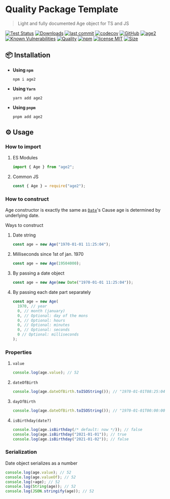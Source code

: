 # Quality Package Template

> Light and fully documented Age object for TS and JS

[![Test Status](https://github.com/AlexXanderGrib/age/actions/workflows/test.yml/badge.svg)](https://github.com/AlexXanderGrib/age)
[![Downloads](https://img.shields.io/npm/dt/age2.svg)](https://npmjs.com/package/age2)
[![last commit](https://img.shields.io/github/last-commit/AlexXanderGrib/age.svg)](https://github.com/AlexXanderGrib/age)
[![codecov](https://img.shields.io/codecov/c/github/AlexXanderGrib/age/main.svg)](https://codecov.io/gh/AlexXanderGrib/age)
[![GitHub](https://img.shields.io/github/stars/AlexXanderGrib/age.svg)](https://github.com/AlexXanderGrib/age)
[![age2](https://snyk.io/advisor/npm-package/age2/badge.svg)](https://snyk.io/advisor/npm-package/age2)
[![Known Vulnerabilities](https://snyk.io/test/npm/age2/badge.svg)](https://snyk.io/test/npm/age2)
[![Quality](https://img.shields.io/npms-io/quality-score/age2.svg?label=quality%20%28npms.io%29&)](https://npms.io/search?q=age2)
[![npm](https://img.shields.io/npm/v/age2.svg)](https://npmjs.com/package/age2)
[![license MIT](https://img.shields.io/npm/l/age2.svg)](https://github.com/AlexXanderGrib/age/blob/main/LICENSE.txt)
[![Size](https://img.shields.io/bundlephobia/minzip/age2)](https://bundlephobia.com/package/age2)

## 📦 Installation

- **Using `npm`**
  ```shell
  npm i age2
  ```
- **Using `Yarn`**
  ```shell
  yarn add age2
  ```
- **Using `pnpm`**
  ```shell
  pnpm add age2
  ```

## ⚙️ Usage

### How to import

1. ES Modules
   ```javascript
   import { Age } from "age2";
   ```
2. Common JS
   ```javascript
   const { Age } = require("age2");
   ```

### How to construct

Age constructor is exactly the same as [`Date`](https://developer.mozilla.org/en-US/docs/Web/JavaScript/Reference/Global_Objects/Date/Date)'s
Cause age is determined by underlying date.

Ways to construct

1. Date string
   ```javascript
   const age = new Age("1970-01-01 11:25:04");
   ```
2. Milliseconds since 1st of jan. 1970
   ```javascript
   const age = new Age(19504000);
   ```
3. By passing a date object
   ```javascript
   const age = new Age(new Date("1970-01-01 11:25:04"));
   ```
4. By passing each date part separately
   ```javascript
   const age = new Age(
     1970, // year
     0, // month (january)
     0, // Optional: day of the mons
     0, // Optional: hours
     0, // Optional: minutes
     0, // Optional: seconds
     0 // Optional: milliseconds
   );
   ```

### Properties

1. `value`
   ```javascript
   console.log(age.value); // 52
   ```
2. `dateOfBirth`
   ```javascript
   console.log(age.dateOfBirth.toISOString()); // "1970-01-01T08:25:04.000Z"
   ```
3. `dayOfBirth`
   ```javascript
   console.log(age.dateOfBirth.toISOString()); // "1970-01-01T00:00:00.000Z"
   ```
4. `isBirthday(date?)`
   ```javascript
   console.log(age.isBirthday(/* default: now */)); // false
   console.log(age.isBirthday("2021-01-01")); // true
   console.log(age.isBirthday("2021-01-02")); // false
   ```

### Serialization

Date object serializes as a number

```javascript
console.log(age.value); // 52
console.log(age.valueOf); // 52
console.log(+age); // 52
console.log(String(age)); // 52
console.log(JSON.stringify(age)); // 52
```
